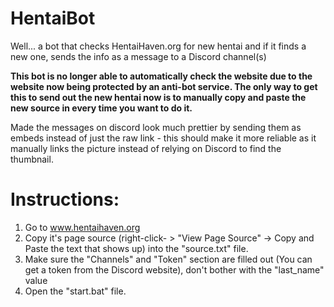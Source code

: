 # HentaiBot
Well... a bot that checks HentaiHaven.org for new hentai and if it finds a new one, sends the info as a message to a Discord channel(s)

<b>This bot is no longer able to automatically check the website due to the website now being protected by an anti-bot service. The only way to get this to send out the new hentai now is to manually copy and paste the new source in every time you want to do it.</b>

Made the messages on discord look much prettier by sending them as embeds instead of just the raw link - this should make it more reliable as it manually links the picture instead of relying on Discord to find the thumbnail.

# Instructions:
1. Go to www.hentaihaven.org
2. Copy it's page source (right-click- > "View Page Source" -> Copy and Paste the text that shows up) into the "source.txt" file.
3. Make sure the "Channels" and "Token" section are filled out (You can get a token from the Discord website), don't bother with the "last_name" value
4. Open the "start.bat" file.
